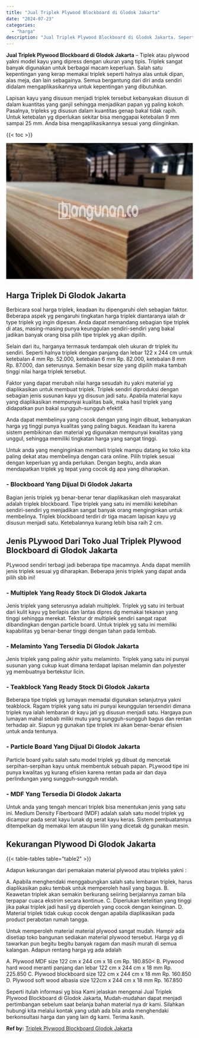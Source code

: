 ```yaml
---
title: "Jual Triplek Plywood Blockboard di Glodok Jakarta"
date: "2024-07-23"
categories: 
  - "harga"
description: "Jual Triplek Plywood Blockboard di Glodok Jakarta. Seperti itulah informasi yg bisa Kami jelaskan mengenai Jual Triplek Plywood Blockboard di Glodok Jakarta,..."
---
```


**Jual Triplek Plywood Blockboard di Glodok Jakarta** – Tiplek atau plywood yakni model kayu yang dipress dengan ukuran yang tipis. Triplek sangat banyak digunakan untuk berbagai macam keperluan. Salah satu kepentingan yang kerap memakai triplek seperti halnya alas untuk dipan, alas meja, dan lain sebagainya. Semua bergantung dari diri anda sendiri didalam mengaplikasikannya untuk kepentingan yang dibutuhkan.

Lapisan kayu yang disusun menjadi triplek tersebut kebanyakan disusun di dalam kuantitas yang ganjil sehingga menjadikan papan yg paling kokoh. Pasalnya, tripleks yg disusun dalam kuantitas genap bakal tidak rapih. Untuk ketebalan yg diperlukan sekitar bisa menggapai ketebalan 9 mm sampai 25 mm. Anda bisa mengaplikasikannya sesuai yang diinginkan.

{{< toc >}}

![Jual Triplek Plywood Blockboard di Glodok Jakarta](/images/jual-triplek-murah-46.png)

## Harga Triplek Di Glodok Jakarta

Berbicara soal harga triplek, keadaan itu dipengaruhi oleh sebagian faktor. Beberapa aspek yg pengaruhi tingkatan harga triplek diantaranya ialah dr type triplek yg ingin dipesan. Anda dapat memandang sebagian tipe triplek di atas, masing-masing punya keunggulan sendiri-sendiri yang bakal jadikan banyak orang bisa pilih tipe triplek yg akan dipilih.

Selain dari itu, harganya termasuk terdampak oleh ukuran dr triplek itu sendiri. Seperti halnya triplek dengan panjang dan lebar 122 x 244 cm untuk ketebalan 4 mm Rp. 52.000, ketebalan 6 mm Rp. 82.000, ketebalan 8 mm Rp. 87.000, dan seterusnya. Semakin besar size yang dipilih maka tambah tinggi nilai harga triplek tersebut.

Faktor yang dapat merubah nilai harga sesudah itu yakni material yg diaplikasikan untuk membuat triplek. Triplek sendiri diproduksi dengan sebagian jenis susunan kayu yg disusun jadi satu. Apabila material kayu yang diaplikasikan mempunyai kualitas baik, maka hasil triplek yang didapatkan pun bakal sungguh-sungguh efektif.

Anda dapat membelinya yang cocok dengan yang ingin dibuat, kebanyakan harga yg tinggi punya kualitas yang paling bagus. Keadaan itu karena sistem pembikinan dan material yg digunakan mempunyai kwalitas yang unggul, sehingga memiliki tingkatan harga yang sangat tinggi.

Untuk anda yang menginginkan membeli triplek mampu datang ke toko kita paling dekat atau membelinya dengan cara online. Pilih triplek sesuai dengan keperluan yg anda perlukan. Dengan begitu, anda akan mendapatkan triplek yg tepat yang cocok dg apa yang diharapkan.

### \- Blockboard Yang Dijual Di Glodok Jakarta

Bagian jenis triplek yg benar-benar tenar diaplikasikan oleh masyarakat adalah triplek blockboard. Tipe triplek yang satu ini memiliki kelebihan sendiri-sendiri yg menjadikan sangat banyak orang menginginkan untuk membelinya. Triplek blockboard terdiri dr tiga macam lapisan kayu yg disusun menjadi satu. Ketebalannya kurang lebih bisa raih 2 cm.

## Jenis PLywood Dari Toko Jual Triplek Plywood Blockboard di Glodok Jakarta

PLywood sendiri terbagi jadi beberapa tipe macamnya. Anda dapat memilih jenis triplek sesuai yg diharapkan. Beberapa jenis triplek yang dapat anda pilih sbb ini!

### \- Multiplek Yang Ready Stock Di Glodok Jakarta

Jenis triplek yang seterusnya adalah multiplek. Triplek yg satu ini terbuat dari kulit kayu yg berlapis dan lantas dipres dg memakai tekanan yang tinggi sehingga merekat. Tekstur dr multiplek sendiri sangat rapat dibandingkan dengan particle board. Untuk triplek yg satu ini memiliki kapabilitas yg benar-benar tinggi dengan tahan pada lembab.

### \- Melaminto Yang Tersedia Di Glodok Jakarta

Jenis triplek yang paling akhir yaitu melaminto. Triplek yang satu ini punyai susunan yang cukup kuat dimana terdapat lapisan melamin dan polyester yg membuatnya bertekstur licin.

### \- Teakblock Yang Ready Stock Di Glodok Jakarta

Beberapa tipe triplek yg lumayan memadai digunakan selanjutnya yakni teakblock. Ragam triplek yang satu ini punyai keunggulan tersendiri dimana triplek nya ialah lembaran dr kayu jati yg disusun menjadi satu. Hargaya pun lumayan mahal sebab miliki mutu yang sungguh-sungguh bagus dan rentan terhadap air. Siapun yg gunakan tipe triplek ini akan benar-benar efisien untuk anda tentunya.

### \- Particle Board Yang Dijual Di Glodok Jakarta

Particle board yaitu salah satu model triplek yg dibuat dg mencetak serpihan-serpihan kayu untuk membentuk sebuah papan. PLywood tipe ini punya kwalitas yg kurang efisien karena rentan pada air dan daya perlindungan yang sungguh-sungguh rendah.

### \- MDF Yang Tersedia Di Glodok Jakarta

Untuk anda yang tengah mencari triplek bisa menentukan jenis yang satu ini. Medium Density Fiberboard (MDF) adalah salah satu model triplek yg dicampur pada serat kayu lunak dg serat kayu keras. Sistem pembuatannya ditempelkan dg memakai lem ataupun lilin yang dicetak dg gunakan mesin.

## Kekurangan Plywood Di Glodok Jakarta

{{< table-tables table="table2" >}}

Adapun kekurangan dari pemakaian material plywood atau tripleks yakni :

A. Apabila menghendaki menggabungkan salah satu lembaran triplek, harus diaplikasikan paku tembak untuk memperoleh hasil yang bagus. B. Keawetan triplek akan semakin berkurang seiiring berjalannya zaman bila terpapar cuaca ekstrim secara kontinue. C. Diperlukan ketelitian yang tinggi jika pakai triplek jadi hasil yg diperoleh yang cocok dengan keinginan. D. Material triplek tidak cukup cocok dengan apabila diaplikasikan pada product perabotan rumah tangga.

Untuk memperoleh material material plywood sangat mudah. Hampir ada disetiap toko bangunan sediakan material plywood tersebut. Harga yg di tawarkan pun begitu begitu banyak ragam dan masih murah di semua kalangan. Adapun rentang harga yg ada adalah

A. Plywood MDF size 122 cm x 244 cm x 18 cm Rp. 180.850< B. Plywood hard wood meranti panjang dan lebar 122 cm x 244 cm x 18 mm Rp. 225.850 C. Plywood blockboard size 122 cm x 244 cm x 18 mm Rp. 160.850 D. Plywood soft wood albasia size 122cm x 244 cm x 18 mm Rp. 167.850

Seperti itulah informasi yg bisa Kami jelaskan mengenai Jual Triplek Plywood Blockboard di Glodok Jakarta, Mudah-mudahan dapat menjadi pertimbangan sebelum saat belanja bahan material nya dr kami. Silahkan hubungi kita melalui kontak yang udah ada bila anda menghendaki berkonsultasi harga dan yang lain dg kami. Terima kasih.

**Ref by:** [Triplek Plywood Blockboard Glodok Jakarta](https://id.wikipedia.org/wiki/Triplek)
